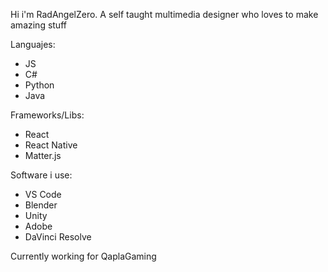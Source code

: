 Hi i'm RadAngelZero.
A self taught multimedia designer who loves to make amazing stuff

Languajes:
- JS
- C#
- Python
- Java

Frameworks/Libs:
- React
- React Native
- Matter.js

Software i use:
- VS Code
- Blender
- Unity
- Adobe
- DaVinci Resolve

Currently working for QaplaGaming

<!---
RadAngelZero/RadAngelZero is a ✨ special ✨ repository because its `README.md` (this file) appears on your GitHub profile.
You can click the Preview link to take a look at your changes.
--->
